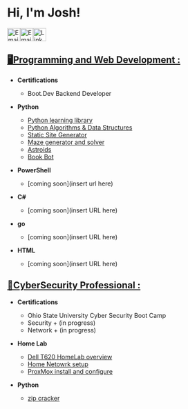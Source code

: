 <h1>Hi, I'm Josh! </h1>

<a href="https://koobytes.com" title="Portfolio"><img alt="Email"  src="https://img.shields.io/badge/website-f59042?style=for-the-badge&logo=About.me&logoColor=white" height="30" align="center"/></a><a href="mailto:koobytes@gmail.com" title="Email"><img alt="Email" src="https://img.shields.io/badge/Gmail-D14836?style=for-the-badge&logo=gmail&logoColor=white" height="30" align="center"/></a><a href="https://www.linkedin.com/in/joshkoo/"><img  alt="LinkedIn" title="LinkedIn" src="https://img.shields.io/static/v1?message=LinkedIn&logo=linkedin&label=&color=0077B5&logoColor=white&labelColor=&style=for-the-badge" height="30" align="center" /></a> 


<h2><a href="https://github.com/joshkoo1988/Programming-and-Web-Development">🖥️Programming and Web Development : </a> </h2>

- <b>Certifications</b>
  - Boot.Dev Backend Developer

- <b>Python</b>
  - [Python learning library](https://github.com/joshkoo1988/Python-Learning)
  - [Python Algorithms & Data Structures](https://github.com/joshkoo1988/Python-Algorithms-and-Data-Structures)
  - [Static Site Generator](https://github.com/joshkoo1988/Static_Site_Generator)
  - [Maze generator and solver](https://github.com/joshkoo1988/maze_solver)
  - [Astroids](https://github.com/joshkoo1988/astroids)
  - [Book Bot](https://github.com/joshkoo1988/bookbot)
    
- <b>PowerShell</b>
  - [coming soon](insert url here)
    
- <b>C#</b>
  - [coming soon](insert URL here)
    
- <b>go</b>
  - [coming soon](insert URL here)
    
- <b>HTML</b>
  - [coming soon](insert URL here) 

<h2><a href="https://github.com/joshkoo1988/CyberSecurity">🔐CyberSecurity Professional : </a> </h2>

- <b>Certifications</b>
  - Ohio State University Cyber Security Boot Camp
  - Security + (in progress)
  - Network + (in progress)

- <b> Home Lab</b>
  - [Dell T620 HomeLab overview](https://github.com/joshkoo1988/HomeLab)
  - [Home Netowrk setup](https://github.com/joshkoo1988/PfSense-firewall)
  - [ProxMox install and configure](https://github.com/joshkoo1988/ProxMox/)
    
- <b>Python</b>
  - [zip cracker](https://github.com/joshkoo1988/zip-cracker)
 

  
